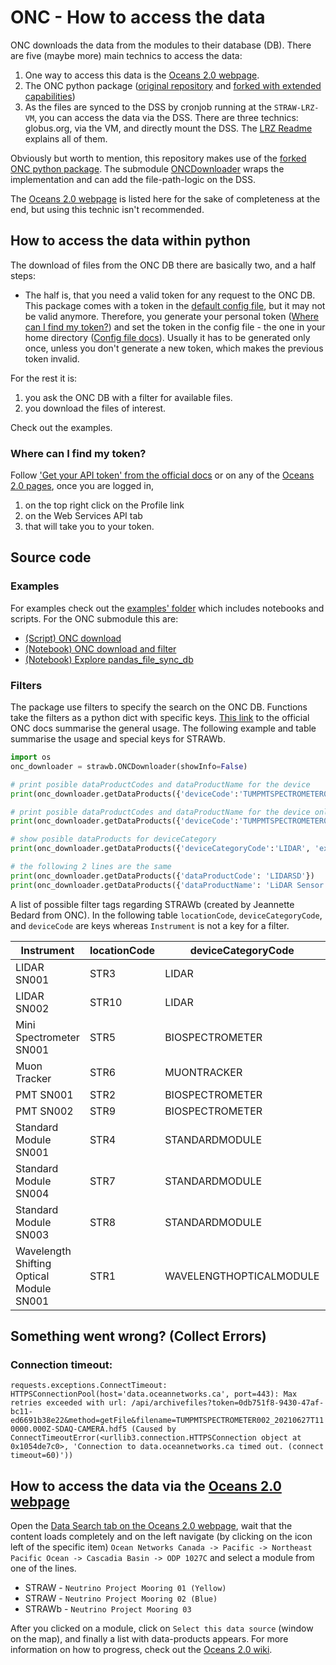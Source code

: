 # ONC - How to access the data

ONC downloads the data from the modules to their database (DB). There are five (maybe more) main technics to access the data:
1. One way to access this data is the [Oceans 2.0 webpage](https://data.oceannetworks.ca/home).
1. The ONC python package ([original repository](https://github.com/OceanNetworksCanada/api-python-client) and [forked with extended capabilities](https://github.com/FlyingAndrew/api-python-client))
1. As the files are synced to the DSS by cronjob running at the `STRAW-LRZ-VM`, you can access the data via the DSS. There are three technics: globus.org, via the VM, and directly mount the DSS. The [LRZ Readme](/docs/LRZ_Readme.md) explains all of them.

Obviously but worth to mention, this repository makes use of the [forked ONC python package](https://github.com/FlyingAndrew/api-python-client). The submodule [ONCDownloader](/src/strawb/onc_downloader/__init__.py) wraps the implementation and can add the file-path-logic on the DSS.

The [Oceans 2.0 webpage](https://data.oceannetworks.ca/home) is listed here for the sake of completeness at the end, but using this technic isn't recommended.

## How to access the data within python
The download of files from the ONC DB there are basically two, and a half steps:
- The half is, that you need a valid token for any request to the ONC DB. This package comes with a token in the [default config file](/config), but it may not be valid anymore. 
  Therefore, you generate your personal token ([Where can I find my token?](#Where-can-I-find-my-token?)) and set the token in the config file - the one in your home directory ([Config file docs](/docs/Config_File.md)).
  Usually it has to be generated only once, unless you don't generate a new token, which makes the previous token invalid.

For the rest it is:
1. you ask the ONC DB with a filter for available files.
2. you download the files of interest.

Check out the examples.

### Where can I find my token?
Follow ['Get your API token' from the official docs](https://wiki.oceannetworks.ca/display/O2KB/Get+your+API+token) or
on any of the [Oceans 2.0 pages](https://data.oceannetworks.ca), once you are logged in,
1. on the top right click on the Profile link
2. on the Web Services API tab
3. that will take you to your token.

## Source code


### Examples
For examples check out the [examples' folder](/examples) which includes notebooks and scripts. For the ONC submodule this are:
- [(Script) ONC download](/examples/basic_onc_download.py)
- [(Notebook) ONC download and filter](/examples/ONC_Downloader_Example.ipynb)
- [(Notebook) Explore pandas_file_sync_db](/examples/explore_pandas_file_sync_db.ipynb)

### Filters
The package use filters to specify the search on the ONC DB. Functions take the filters as a python dict with specific keys. 
[This link](https://wiki.oceannetworks.ca/display/O2A/archivefiles) to the official ONC docs summarise the general usage. 
The following example and table summarise the usage and special keys for STRAWb.
``` python
import os
onc_downloader = strawb.ONCDownloader(showInfo=False)

# print posible dataProductCodes and dataProductName for the device
print(onc_downloader.getDataProducts({'deviceCode':'TUMPMTSPECTROMETER002'}))

# print posible dataProductCodes and dataProductName for the device only for hdf5-files
print(onc_downloader.getDataProducts({'deviceCode':'TUMPMTSPECTROMETER002', 'extension': 'hdf5'}))

# show posible dataProducts for deviceCategory
print(onc_downloader.getDataProducts({'deviceCategoryCode':'LIDAR', 'extension': 'hdf5'}))

# the following 2 lines are the same
print(onc_downloader.getDataProducts({'dataProductCode': 'LIDARSD'})
print(onc_downloader.getDataProducts({'dataProductName': 'LiDAR Sensor Data'})
```

A list of possible filter tags regarding STRAWb (created by Jeannette Bedard from ONC). In the following table `locationCode`, `deviceCategoryCode`, and `deviceCode` are keys whereas `Instrument` is not a key for a filter.

Instrument | locationCode | deviceCategoryCode | deviceCode 
---------- | ------------ | ------------------ |------------- 
LIDAR SN001             | STR3 | LIDAR           | TUMLIDAR001
LIDAR SN002             | STR10| LIDAR           | TUMLIDAR002
Mini Spectrometer SN001 | STR5 | BIOSPECTROMETER | TUMMINISPECTROMETER001
Muon Tracker            | STR6 | MUONTRACKER     | TUMMUONTRACKER001
PMT SN001               | STR2 | BIOSPECTROMETER | TUMPMTSPECTROMETER001 |
PMT SN002               | STR9 | BIOSPECTROMETER | TUMPMTSPECTROMETER002 |
Standard Module SN001   | STR4 | STANDARDMODULE  | TUMSTANDARDMODULE001
Standard Module SN004   | STR7 | STANDARDMODULE  | TUMSTANDARDMODULE004
Standard Module SN003   | STR8 | STANDARDMODULE  | TUMSTANDARDMODULE003
Wavelength Shifting Optical Module SN001 | STR1 | WAVELENGTHOPTICALMODULE | UMAINZWOM001


## Something went wrong? (Collect Errors)
### Connection timeout:
`
requests.exceptions.ConnectTimeout: HTTPSConnectionPool(host='data.oceannetworks.ca', port=443): Max retries exceeded with url: /api/archivefiles?token=0db751f8-9430-47af-bc11-ed6691b38e22&method=getFile&filename=TUMPMTSPECTROMETER002_20210627T110000.000Z-SDAQ-CAMERA.hdf5 (Caused by ConnectTimeoutError(<urllib3.connection.HTTPSConnection object at 0x1054de7c0>, 'Connection to data.oceannetworks.ca timed out. (connect timeout=60)'))
`

## How to access the data via the [Oceans 2.0 webpage](https://data.oceannetworks.ca/home)
Open the [Data Search tab on the Oceans 2.0 webpage](https://data.oceannetworks.ca/DataSearch), wait that the content loads completely and on the left navigate (by clicking on the icon left of the specific item)
`Ocean Networks Canada -> Pacific -> Northeast Pacific Ocean -> Cascadia Basin -> ODP 1027C` and select a module from one of the lines.
- STRAW - `Neutrino Project Mooring 01 (Yellow)`
- STRAW - `Neutrino Project Mooring 02 (Blue)`
- STRAWb - `Neutrino Project Mooring 03`

After you clicked on a module, click on `Select this data source` (window on the map), and finally a list with data-products appears. For more information on how to progress, check out the [Oceans 2.0 wiki](https://wiki.oceannetworks.ca/display/O2KB).
